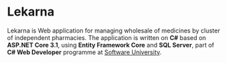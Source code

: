 Lekarna
===========

Lekarna is Web application for managing wholesale of medicines by cluster of independent pharmacies. The application is  written on **C#** based on **ASP.NET Core 3.1**, using **Entity Framework Core** and **SQL Server**, part of **C# Web Developer** programme at <a href="https://platform.softuni.bg/">Software University</a>.<br>

